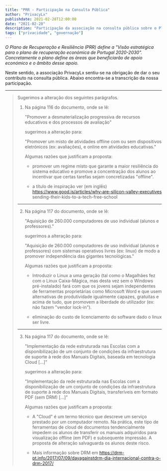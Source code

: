 ```yaml
---
title: "PRR - Participação na Consulta Pública"
author: "PrivacyLx"
publishdate: 2021-02-28T12:00:00
date: "2021-02-28"
description: "Participação da associação na consulta pública sobre o Plano de Recuperação e Resiliência (PRR) do Governo Português."
tags: ["privacidade", "governação"]
---
```


*O Plano de Recuperação e Resiliência (PRR) define a "Visão
estratégica para o plano de recuperação económica de Portugal
2020-2030". Concretamente o plano define as àreas que beneficiarão de
apoio económico e o âmbito desse apoio.*

Neste sentido, a associação PrivacyLx sentiu-se na obrigação de dar o
seu contributo na consulta pública. Abaixo encontra-se a transcrição
da nossa participação.

---

> Sugerimos a alteração dos seguintes parágrafos. 
>
> 1) Na página 116 do documento, onde se lê: 
> 
>    "Promover a desmaterialização progressiva de recursos educativos e dos processos de avaliação"
>
>    sugerimos a alteração para: 
>
>     "Promover um misto de atividades offline com ou sem dispositivos eletrónicos (ex: avaliações), e online em atividades educativas."
>
>    Algumas razões que justificam a proposta:
>     - promover um regime misto que garante a maior resiliência do sistema educativo e promove a concentração dos alunos ao incentivar que certas tarefas sejam concretizadas "offline".
>
>     - a título de inspiração ver (em inglês) https://www.good.is/articles/why-are-silicon-valley-executives sending-their-kids-to-a-tech-free-school
>
> -------------------------------------------------------------------------------------------------
> 
> 2) Na página 117 do documento, onde se lê: 
> 
>    "Aquisição de 260.000 computadores de uso individual (alunos e professores)."
>
>    sugerimos a alteração para: 
> 
>    "Aquisição de 260.000 computadores de uso individual (alunos e professores) com sistemas operativos livres (ex: linux) de modo a promover independência das gigantes tecnológicas."
> 
>    Algumas razões que justificam a proposta:
>     - Introduzir o Linux a uma geração (tal como o Magalhães fez com o Linux Caixa-Mágica, mas desta vez sem o Windows pré-instalado) fará com que os jovens sejam independentes de ferramentas proprietárias como Microsoft Word e que usem alternativas de produtividade igualmente capazes, gratuitas e acima de tudo, que promovem a liberdade do utilizador (ex: não fazem "vendor lock-in").
>
>    - eliminação do custo de licenciamento do software dado o linux ser livre.
>
> -------------------------------------------------------------------------------------------------
> 
> 3) Na página 117 do documento, onde se lê: 
> 
>    "Implementação da rede estruturada nas Escolas com a disponibilização de um conjunto de  condições  da  infraestrutura  de  suporte  à  rede  dos  Manuais  Digitais,  baseada  em tecnologia Cloud [...]"
> 
>    sugerimos a alteração para: 
> 
>      "Implementação da rede estruturada nas Escolas com a disponibilização de um conjunto de  condições  da  infraestrutura  de  suporte  à  rede  dos  Manuais  Digitais,  transferíveis em formato PDF (sem DRM) [...]"
> 
>    Algumas razões que justificam a proposta:
>     - A "Cloud" é um termo técnico que descreve um serviço prestado por um computador remoto. Na prática, este tipo de ferramentas de cloud de documentos tendencialmente impedem os alunos de transferir os manuais adquiridos para visualização offline (em PDF) e subsequente impressão. A proposta de alteração salvaguarda os alunos deste risco.
>
>     - Mais informação sobre DRM em https://drm-pt.info/2017/07/09/dayagainstdrm-dia-internacional-contra-o-drm-2017/
